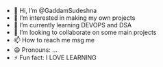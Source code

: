 - 👋 Hi, I’m @GaddamSudeshna
- 👀 I’m interested in making my own projects
- 🌱 I’m currently learning DEVOPS and DSA
- 💞️ I’m looking to collaborate on some main projects
- 📫 How to reach me msg me
- 😄 Pronouns: ...
- ⚡ Fun fact: I LOVE LEARNING

<!---
GaddamSudeshna/GaddamSudeshna is a ✨ special ✨ repository because its `README.md` (this file) appears on your GitHub profile.
You can click the Preview link to take a look at your changes.
--->

